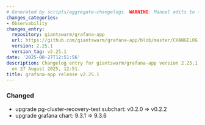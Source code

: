 ```yaml
---
# Generated by scripts/aggregate-changelogs. WARNING: Manual edits to this files will be overwritten.
changes_categories:
- Observability
changes_entry:
  repository: giantswarm/grafana-app
  url: https://github.com/giantswarm/grafana-app/blob/master/CHANGELOG.md#2251---2025-08-27
  version: 2.25.1
  version_tag: v2.25.1
date: '2025-08-27T12:51:56'
description: Changelog entry for giantswarm/grafana-app version 2.25.1, published
  on 27 August 2025, 12:51.
title: grafana-app release v2.25.1
---
```


### Changed
- upgrade pg-cluster-recovery-test subchart: v0.2.0 => v0.2.2
- upgrade grafana chart: 9.3.1 => 9.3.6
